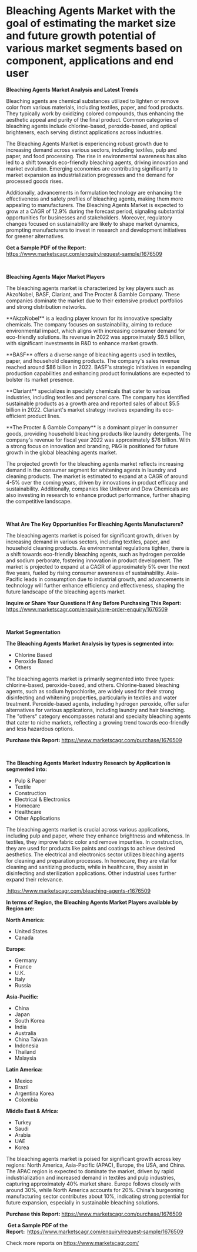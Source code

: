<p><h1>Bleaching Agents Market with the goal of estimating the market size and future growth potential of various market segments based on component, applications and end user</h1></p><p><strong>Bleaching Agents Market Analysis and Latest Trends</strong></p>
<p><p>Bleaching agents are chemical substances utilized to lighten or remove color from various materials, including textiles, paper, and food products. They typically work by oxidizing colored compounds, thus enhancing the aesthetic appeal and purity of the final product. Common categories of bleaching agents include chlorine-based, peroxide-based, and optical brighteners, each serving distinct applications across industries.</p><p>The Bleaching Agents Market is experiencing robust growth due to increasing demand across various sectors, including textiles, pulp and paper, and food processing. The rise in environmental awareness has also led to a shift towards eco-friendly bleaching agents, driving innovation and market evolution. Emerging economies are contributing significantly to market expansion as industrialization progresses and the demand for processed goods rises. </p><p>Additionally, advancements in formulation technology are enhancing the effectiveness and safety profiles of bleaching agents, making them more appealing to manufacturers. The Bleaching Agents Market is expected to grow at a CAGR of 12.9% during the forecast period, signaling substantial opportunities for businesses and stakeholders. Moreover, regulatory changes focused on sustainability are likely to shape market dynamics, prompting manufacturers to invest in research and development initiatives for greener alternatives.</p></p>
<p><strong>Get a Sample PDF of the Report:&nbsp;</strong> <a href="https://www.marketscagr.com/enquiry/request-sample/1676509?utm_campaign=1902&utm_medium=2&utm_source=Github&utm_content=ia&utm_term=31012025&utm_id=bleaching-agents">https://www.marketscagr.com/enquiry/request-sample/1676509</a></p>
<p>&nbsp;</p>
<p><strong>Bleaching Agents Major Market Players</strong></p>
<p><p>The bleaching agents market is characterized by key players such as AkzoNobel, BASF, Clariant, and The Procter & Gamble Company. These companies dominate the market due to their extensive product portfolios and strong distribution networks.</p><p>**AkzoNobel** is a leading player known for its innovative specialty chemicals. The company focuses on sustainability, aiming to reduce environmental impact, which aligns with increasing consumer demand for eco-friendly solutions. Its revenue in 2022 was approximately $9.5 billion, with significant investments in R&D to enhance market growth.</p><p>**BASF** offers a diverse range of bleaching agents used in textiles, paper, and household cleaning products. The company's sales revenue reached around $86 billion in 2022. BASF's strategic initiatives in expanding production capabilities and enhancing product formulations are expected to bolster its market presence.</p><p>**Clariant** specializes in specialty chemicals that cater to various industries, including textiles and personal care. The company has identified sustainable products as a growth area and reported sales of about $5.5 billion in 2022. Clariant's market strategy involves expanding its eco-efficient product lines.</p><p>**The Procter & Gamble Company** is a dominant player in consumer goods, providing household bleaching products like laundry detergents. The company's revenue for fiscal year 2022 was approximately $76 billion. With a strong focus on innovation and branding, P&G is positioned for future growth in the global bleaching agents market.</p><p>The projected growth for the bleaching agents market reflects increasing demand in the consumer segment for whitening agents in laundry and cleaning products. The market is estimated to expand at a CAGR of around 4-5% over the coming years, driven by innovations in product efficacy and sustainability. Additionally, companies like Unilever and Dow Chemicals are also investing in research to enhance product performance, further shaping the competitive landscape.</p></p>
<p>&nbsp;</p>
<p><strong>What Are The Key Opportunities For Bleaching Agents Manufacturers?</strong></p>
<p><p>The bleaching agents market is poised for significant growth, driven by increasing demand in various sectors, including textiles, paper, and household cleaning products. As environmental regulations tighten, there is a shift towards eco-friendly bleaching agents, such as hydrogen peroxide and sodium perborate, fostering innovation in product development. The market is projected to expand at a CAGR of approximately 5% over the next five years, fueled by rising consumer awareness of sustainability. Asia-Pacific leads in consumption due to industrial growth, and advancements in technology will further enhance efficiency and effectiveness, shaping the future landscape of the bleaching agents market.</p></p>
<p><strong>Inquire or Share Your Questions If Any Before Purchasing This Report:</strong> <a href="https://www.marketscagr.com/enquiry/pre-order-enquiry/1676509?utm_campaign=1902&utm_medium=2&utm_source=Github&utm_content=ia&utm_term=31012025&utm_id=bleaching-agents">https://www.marketscagr.com/enquiry/pre-order-enquiry/1676509</a></p>
<p>&nbsp;</p>
<p><strong>Market Segmentation</strong></p>
<p><strong>The Bleaching Agents Market Analysis by types is segmented into:</strong></p>
<p><ul><li>Chlorine Based</li><li>Peroxide Based</li><li>Others</li></ul></p>
<p><p>The bleaching agents market is primarily segmented into three types: chlorine-based, peroxide-based, and others. Chlorine-based bleaching agents, such as sodium hypochlorite, are widely used for their strong disinfecting and whitening properties, particularly in textiles and water treatment. Peroxide-based agents, including hydrogen peroxide, offer safer alternatives for various applications, including laundry and hair bleaching. The "others" category encompasses natural and specialty bleaching agents that cater to niche markets, reflecting a growing trend towards eco-friendly and less hazardous options.</p></p>
<p><strong>Purchase this Report:&nbsp;</strong><a href="https://www.marketscagr.com/purchase/1676509?utm_campaign=1902&utm_medium=2&utm_source=Github&utm_content=ia&utm_term=31012025&utm_id=bleaching-agents">https://www.marketscagr.com/purchase/1676509</a></p>
<p>&nbsp;</p>
<p><strong>The Bleaching Agents Market Industry Research by Application is segmented into:</strong></p>
<p><ul><li>Pulp & Paper</li><li>Textile</li><li>Construction</li><li>Electrical & Electronics</li><li>Homecare</li><li>Healthcare</li><li>Other Applications</li></ul></p>
<p><p>The bleaching agents market is crucial across various applications, including pulp and paper, where they enhance brightness and whiteness. In textiles, they improve fabric color and remove impurities. In construction, they are used for products like paints and coatings to achieve desired aesthetics. The electrical and electronics sector utilizes bleaching agents for cleaning and preparation processes. In homecare, they are vital for cleaning and sanitizing products, while in healthcare, they assist in disinfecting and sterilization applications. Other industrial uses further expand their relevance.</p></p>
<p><a href="https://www.marketscagr.com/bleaching-agents-r1676509?utm_campaign=1902&utm_medium=2&utm_source=Github&utm_content=ia&utm_term=31012025&utm_id=bleaching-agents">&nbsp;https://www.marketscagr.com/bleaching-agents-r1676509</a></p>
<p><strong>In terms of Region, the Bleaching Agents Market Players available by Region are:</strong></p>
<p>
    <p> <strong> North America: </strong>
        <ul>
            <li>United States</li>
            <li>Canada</li>
        </ul>
        </p> 
    <p> <strong> Europe: </strong>
        <ul>
            <li>Germany</li>
            <li>France</li>
            <li>U.K.</li>
            <li>Italy</li>
            <li>Russia</li>
        </ul>
        </p> 
    <p> <strong> Asia-Pacific: </strong>
        <ul>
            <li>China</li>
            <li>Japan</li>
            <li>South Korea</li>
            <li>India</li>
            <li>Australia</li>
            <li>China Taiwan</li>
            <li>Indonesia</li>
            <li>Thailand</li>
            <li>Malaysia</li>
        </ul>
        </p> 
    <p> <strong> Latin America: </strong>
        <ul>
            <li>Mexico</li>
            <li>Brazil</li>
            <li>Argentina Korea</li>
            <li>Colombia</li>
        </ul>
        </p> 
    <p> <strong> Middle East & Africa: </strong>
        <ul>
            <li>Turkey</li>
            <li>Saudi</li>
            <li>Arabia</li>
            <li>UAE</li>
            <li>Korea</li>
        </ul>
    </p>
    </p>
<p><p>The bleaching agents market is poised for significant growth across key regions: North America, Asia-Pacific (APAC), Europe, the USA, and China. The APAC region is expected to dominate the market, driven by rapid industrialization and increased demand in textiles and pulp industries, capturing approximately 40% market share. Europe follows closely with around 30%, while North America accounts for 20%. China's burgeoning manufacturing sector contributes about 10%, indicating strong potential for future expansion, especially in sustainable bleaching solutions.</p></p>
<p><strong>Purchase this Report: </strong><a href="https://www.marketscagr.com/purchase/1676509?utm_campaign=1902&utm_medium=2&utm_source=Github&utm_content=ia&utm_term=31012025&utm_id=bleaching-agents">https://www.marketscagr.com/purchase/1676509</a></p>
<p>&nbsp;<strong>Get a Sample PDF of the Report:&nbsp;&nbsp;</strong><a href="https://www.marketscagr.com/enquiry/request-sample/1676509?utm_campaign=1902&utm_medium=2&utm_source=Github&utm_content=ia&utm_term=31012025&utm_id=bleaching-agents">https://www.marketscagr.com/enquiry/request-sample/1676509</a></p>
<p><strong></strong></p>
<p>Check more reports on <a href="https://www.marketscagr.com/?utm_campaign=1902&utm_medium=2&utm_source=Github&utm_content=ia&utm_term=31012025&utm_id=bleaching-agents">https://www.marketscagr.com/</a></p>